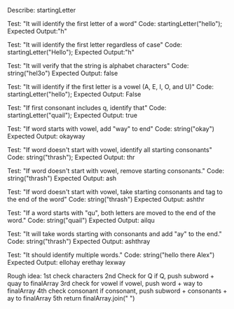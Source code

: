 Describe: startingLetter

Test: "It will identify the first letter of a word"
Code: startingLetter("hello");
Expected Output:"h"

Test: "It will identify the first letter regardless of case"
Code: startingLetter("Hello");
Expected Output:"h"

Test: "It will verify that the string is alphabet characters"
Code: string("hel3o")
Expected Output: false

Test: "It will identify if the first letter is a vowel (A, E, I, O, and U)"
Code: startingLetter("hello");
Expected Output: False

Test: "If first consonant includes q, identify that"
Code: startingLetter("quail");
Expected Output: true

Test: "If word starts with vowel, add "way" to end"
Code: string("okay")
Expected Output: okayway

Test: "If word doesn't start with vowel, identify all starting consonants"
Code: string("thrash");
Expected Output: thr

Test: "If word doesn't start with vowel, remove starting consonants."
Code: string("thrash")
Expected Output: ash

Test: "If word doesn't start with vowel, take starting consonants and tag to the end of the word"
Code: string("thrash")
Expected Output: ashthr

Test: "If a word starts with "qu", both letters are moved to the end of the word."
Code: string("quail")
Expected Output: ailqu

Test: "It will take words starting with consonants and add "ay" to the end."
Code: string("thrash")
Expected Output: ashthray

Test: "It should identify multiple words."
Code: string("hello there Alex")
Expected Output: ellohay erethay lexway

Rough idea: 
1st check characters
2nd Check for Q
  if Q, push subword + quay to finalArray
3rd check for vowel
  if vowel, push word + way to finalArray
4th check consonant
  if consonant, push subword + consonants + ay to finalArray
5th return finalArray.join(" ")